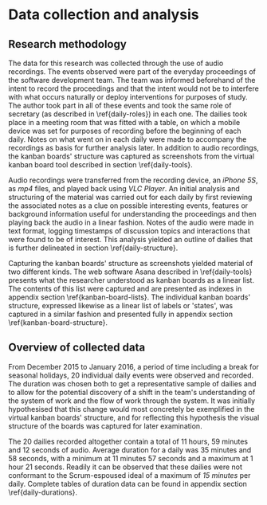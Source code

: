 
# Data collection and analysis

## Research methodology

The data for this research was collected through the use of audio recordings. The events observed were part of the everyday proceedings of the software development team. The team was informed beforehand of the intent to record the proceedings and that the intent would not be to interfere with what occurs naturally or deploy interventions for purposes of study. The author took part in all of these events and took the same role of secretary (as described in \ref{daily-roles}) in each one. The dailies took place in a meeting room that was fitted with a table, on which a mobile device was set for purposes of recording before the beginning of each daily. Notes on what went on in each daily were made to accompany the recordings as basis for further analysis later. In addition to audio recordings, the kanban boards' structure was captured as screenshots from the virtual kanban board tool described in section \ref{daily-tools}.

Audio recordings were transferred from the recording device, an *iPhone 5S*, as *mp4* files, and played back using *VLC Player*. An initial analysis and structuring of the material was carried out for each daily by first reviewing the associated notes as a clue on possible interesting events, features or background information useful for understanding the proceedings and then playing back the audio in a linear fashion. Notes of the audio were made in text format, logging timestamps of discussion topics and interactions that were found to be of interest. This analysis yielded an outline of dailies that is further delineated in section \ref{daily-structure}.

Capturing the kanban boards' structure as screenshots yielded material of two different kinds. The web software Asana described in \ref{daily-tools} presents what the researcher understood as kanban boards as a linear list. The contents of this list were captured and are presented as indexes in appendix section \ref{kanban-board-lists}. The individual kanban boards' structure, expressed likewise as a linear list of labels or 'states', was captured in a similar fashion and presented fully in appendix section \ref{kanban-board-structure}.


## Overview of collected data

From December 2015 to January 2016, a period of time including a break for seasonal holidays, 20 individual daily events were observed and recorded. The duration was chosen both to get a representative sample of dailies and to allow for the potential discovery of a shift in the team's understanding of the system of work and the flow of work through the system. It was initially hypothesised that this change would most concretely be exemplified in the virtual kanban boards' structure, and for reflecting this hypothesis the visual structure of the boards was captured for later examination.

The 20 dailies recorded altogether contain a total of 11 hours, 59 minutes and 12 seconds of audio. Average duration for a daily was 35 minutes and 58 seconds, with a minimum at 11 minutes 57 seconds and a maximum at 1 hour 21 seconds. Readily it can be observed that these dailies were not conformant to the Scrum-espoused ideal of a maximum of *15 minutes* per daily. Complete tables of duration data can be found in appendix section \ref{daily-durations}.
